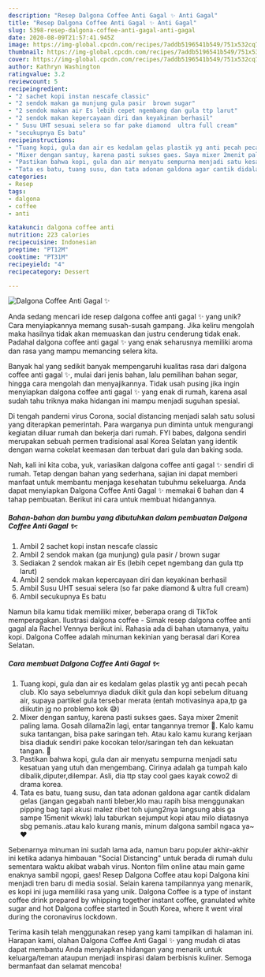 ```yaml
---
description: "Resep Dalgona Coffee Anti Gagal ✨ Anti Gagal"
title: "Resep Dalgona Coffee Anti Gagal ✨ Anti Gagal"
slug: 5398-resep-dalgona-coffee-anti-gagal-anti-gagal
date: 2020-08-09T21:57:41.945Z
image: https://img-global.cpcdn.com/recipes/7addb5196541b549/751x532cq70/dalgona-coffee-anti-gagal-✨-foto-resep-utama.jpg
thumbnail: https://img-global.cpcdn.com/recipes/7addb5196541b549/751x532cq70/dalgona-coffee-anti-gagal-✨-foto-resep-utama.jpg
cover: https://img-global.cpcdn.com/recipes/7addb5196541b549/751x532cq70/dalgona-coffee-anti-gagal-✨-foto-resep-utama.jpg
author: Kathryn Washington
ratingvalue: 3.2
reviewcount: 5
recipeingredient:
- "2 sachet kopi instan nescafe classic"
- "2 sendok makan ga munjung gula pasir  brown sugar"
- "2 sendok makan air Es lebih cepet ngembang dan gula ttp larut"
- "2 sendok makan kepercayaan diri dan keyakinan berhasil"
- " Susu UHT sesuai selera so far pake diamond  ultra full cream"
- "secukupnya Es batu"
recipeinstructions:
- "Tuang kopi, gula dan air es kedalam gelas plastik yg anti pecah pecah club. Klo saya sebelumnya diaduk dikit gula dan kopi sebelum dituang air, supaya partikel gula tersebar merata (entah motivasinya apa,tp ga diikutin jg no problemo kok 😅)"
- "Mixer dengan santuy, karena pasti sukses gaes. Saya mixer 2menit paling lama. Gosah dilama2in lagi, entar tangannya tremor 🤪. Kalo kamu suka tantangan, bisa pake saringan teh. Atau kalo kamu kurang kerjaan bisa diaduk sendiri pake kocokan telor/saringan teh dan kekuatan tangan. 💪"
- "Pastikan bahwa kopi, gula dan air menyatu sempurna menjadi satu kesatuan yang utuh dan mengembang. Cirinya adalah ga tumpah kalo dibalik,diputer,dilempar. Asli, dia ttp stay cool gaes kayak cowo2 di drama korea."
- "Tata es batu, tuang susu, dan tata adonan galdona agar cantik didalam gelas (jangan gegabah nanti bleber,klo mau rapih bisa menggunakan pipping bag tapi akusi malez ribet toh ujung2nya langsung abis ga sampe 15menit wkwk) lalu taburkan sejumput kopi atau milo diatasnya sbg pemanis..atau kalo kurang manis, minum dalgona sambil ngaca ya~ ♥️"
categories:
- Resep
tags:
- dalgona
- coffee
- anti

katakunci: dalgona coffee anti 
nutrition: 223 calories
recipecuisine: Indonesian
preptime: "PT12M"
cooktime: "PT31M"
recipeyield: "4"
recipecategory: Dessert

---
```



![Dalgona Coffee Anti Gagal ✨](https://img-global.cpcdn.com/recipes/7addb5196541b549/751x532cq70/dalgona-coffee-anti-gagal-✨-foto-resep-utama.jpg)

Anda sedang mencari ide resep dalgona coffee anti gagal ✨ yang unik? Cara menyiapkannya memang susah-susah gampang. Jika keliru mengolah maka hasilnya tidak akan memuaskan dan justru cenderung tidak enak. Padahal dalgona coffee anti gagal ✨ yang enak seharusnya memiliki aroma dan rasa yang mampu memancing selera kita.

Banyak hal yang sedikit banyak mempengaruhi kualitas rasa dari dalgona coffee anti gagal ✨, mulai dari jenis bahan, lalu pemilihan bahan segar, hingga cara mengolah dan menyajikannya. Tidak usah pusing jika ingin menyiapkan dalgona coffee anti gagal ✨ yang enak di rumah, karena asal sudah tahu triknya maka hidangan ini mampu menjadi suguhan spesial.

Di tengah pandemi virus Corona, social distancing menjadi salah satu solusi yang diterapkan pemerintah. Para warganya pun diminta untuk mengurangi kegiatan diluar rumah dan bekerja dari rumah. FYI babes, dalgona sendiri merupakan sebuah permen tradisional asal Korea Selatan yang identik dengan warna cokelat keemasan dan terbuat dari gula dan baking soda.


Nah, kali ini kita coba, yuk, variasikan dalgona coffee anti gagal ✨ sendiri di rumah. Tetap dengan bahan yang sederhana, sajian ini dapat memberi manfaat untuk membantu menjaga kesehatan tubuhmu sekeluarga. Anda dapat menyiapkan Dalgona Coffee Anti Gagal ✨ memakai 6 bahan dan 4 tahap pembuatan. Berikut ini cara untuk membuat hidangannya.

<!--inarticleads1-->

##### Bahan-bahan dan bumbu yang dibutuhkan dalam pembuatan Dalgona Coffee Anti Gagal ✨:

1. Ambil 2 sachet kopi instan nescafe classic
1. Ambil 2 sendok makan (ga munjung) gula pasir / brown sugar
1. Sediakan 2 sendok makan air Es (lebih cepet ngembang dan gula ttp larut)
1. Ambil 2 sendok makan kepercayaan diri dan keyakinan berhasil
1. Ambil  Susu UHT sesuai selera (so far pake diamond &amp; ultra full cream)
1. Ambil secukupnya Es batu


Namun bila kamu tidak memiliki mixer, beberapa orang di TikTok memperagakan. Ilustrasi dalgona coffee - Simak resep dalgona coffee anti gagal ala Rachel Vennya berikut ini. Rahasia ada di bahan utamanya, yaitu kopi. Dalgona Coffee adalah minuman kekinian yang berasal dari Korea Selatan. 

<!--inarticleads2-->

##### Cara membuat Dalgona Coffee Anti Gagal ✨:

1. Tuang kopi, gula dan air es kedalam gelas plastik yg anti pecah pecah club. Klo saya sebelumnya diaduk dikit gula dan kopi sebelum dituang air, supaya partikel gula tersebar merata (entah motivasinya apa,tp ga diikutin jg no problemo kok 😅)
1. Mixer dengan santuy, karena pasti sukses gaes. Saya mixer 2menit paling lama. Gosah dilama2in lagi, entar tangannya tremor 🤪. Kalo kamu suka tantangan, bisa pake saringan teh. Atau kalo kamu kurang kerjaan bisa diaduk sendiri pake kocokan telor/saringan teh dan kekuatan tangan. 💪
1. Pastikan bahwa kopi, gula dan air menyatu sempurna menjadi satu kesatuan yang utuh dan mengembang. Cirinya adalah ga tumpah kalo dibalik,diputer,dilempar. Asli, dia ttp stay cool gaes kayak cowo2 di drama korea.
1. Tata es batu, tuang susu, dan tata adonan galdona agar cantik didalam gelas (jangan gegabah nanti bleber,klo mau rapih bisa menggunakan pipping bag tapi akusi malez ribet toh ujung2nya langsung abis ga sampe 15menit wkwk) lalu taburkan sejumput kopi atau milo diatasnya sbg pemanis..atau kalo kurang manis, minum dalgona sambil ngaca ya~ ♥️


Sebenarnya minuman ini sudah lama ada, namun baru populer akhir-akhir ini ketika adanya himbauan &#34;Social Distancing&#34; untuk berada di rumah dulu sementara waktu akibat wabah virus. Nonton film online atau main game enaknya sambil ngopi, gaes! Resep Dalgona Coffee atau kopi Dalgona kini menjadi tren baru di media sosial. Selain karena tampilannya yang menarik, es kopi ini juga memiliki rasa yang unik. Dalgona Coffee is a type of instant coffee drink prepared by whipping together instant coffee, granulated white sugar and hot Dalgona coffee started in South Korea, where it went viral during the coronavirus lockdown. 

Terima kasih telah menggunakan resep yang kami tampilkan di halaman ini. Harapan kami, olahan Dalgona Coffee Anti Gagal ✨ yang mudah di atas dapat membantu Anda menyiapkan hidangan yang menarik untuk keluarga/teman ataupun menjadi inspirasi dalam berbisnis kuliner. Semoga bermanfaat dan selamat mencoba!
